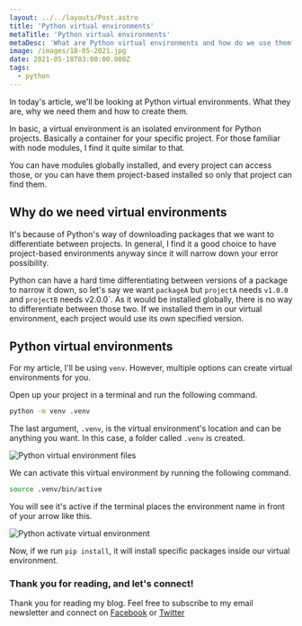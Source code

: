 ```yaml
---
layout: ../../layouts/Post.astro
title: 'Python virtual environments'
metaTitle: 'Python virtual environments'
metaDesc: 'What are Python virtual environments and how do we use them?'
image: /images/18-05-2021.jpg
date: 2021-05-18T03:00:00.000Z
tags:
  - python
---
```


In today's article, we'll be looking at Python virtual environments.
What they are, why we need them and how to create them.

In basic, a virtual environment is an isolated environment for Python projects.
Basically a container for your specific project.
For those familiar with node modules, I find it quite similar to that.

You can have modules globally installed, and every project can access those, or you can have them project-based installed so only that project can find them.

## Why do we need virtual environments

It's because of Python's way of downloading packages that we want to differentiate between projects.
In general, I find it a good choice to have project-based environments anyway since it will narrow down your error possibility.

Python can have a hard time differentiating between versions of a package to narrow it down, so let's say we want `packageA` but `projectA` needs `v1.0.0` and `projectB` needs v2.0.0`.
As it would be installed globally, there is no way to differentiate between those two.
If we installed them in our virtual environment, each project would use its own specified version.

## Python virtual environments

For my article, I'll be using `venv`. However, multiple options can create virtual environments for you.

Open up your project in a terminal and run the following command.

```bash
python -m venv .venv
```

The last argument, `.venv`, is the virtual environment's location and can be anything you want.
In this case, a folder called `.venv` is created.

![Python virtual environment files](https://cdn.hashnode.com/res/hashnode/image/upload/v1620971938506/Wk4JjRkge.png)

We can activate this virtual environment by running the following command.

```bash
source .venv/bin/active
```

You will see it's active if the terminal places the environment name in front of your arrow like this.

![Python activate virtual environment](https://cdn.hashnode.com/res/hashnode/image/upload/v1620972082907/cvp3Kn-ak.png)

Now, if we run `pip install`, it will install specific packages inside our virtual environment.

### Thank you for reading, and let's connect!

Thank you for reading my blog. Feel free to subscribe to my email newsletter and connect on [Facebook](https://www.facebook.com/DailyDevTipsBlog) or [Twitter](https://twitter.com/DailyDevTips1)

